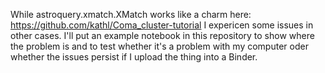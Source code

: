 While astroquery.xmatch.XMatch works like a charm here: https://github.com/kathl/Coma_cluster-tutorial I expericen 
some issues in other cases. I'll put an example notebook in this repository to show where the problem is and to test 
whether it's a problem with my computer oder whether the issues persist if I upload the thing into a Binder. 
